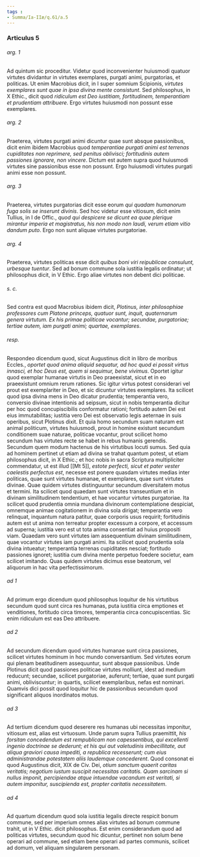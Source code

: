 ```yaml
---
tags : 
- Summa/Ia-IIæ/q.61/a.5
---
```


### Articulus 5

###### arg. 1
Ad quintum sic proceditur. Videtur quod inconvenienter huiusmodi quatuor virtutes dividantur in virtutes exemplares, purgati animi, purgatorias, et politicas. Ut enim Macrobius dicit, in I super somnium Scipionis, *virtutes exemplares sunt quae in ipsa divina mente consistunt*. Sed philosophus, in X Ethic., dicit quod *ridiculum est Deo iustitiam, fortitudinem, temperantiam et prudentiam attribuere*. Ergo virtutes huiusmodi non possunt esse exemplares.

###### arg. 2
Praeterea, virtutes purgati animi dicuntur quae sunt absque passionibus, dicit enim ibidem Macrobius quod *temperantiae purgati animi est terrenas cupiditates non reprimere, sed penitus oblivisci; fortitudinis autem passiones ignorare, non vincere*. Dictum est autem supra quod huiusmodi virtutes sine passionibus esse non possunt. Ergo huiusmodi virtutes purgati animi esse non possunt.

###### arg. 3
Praeterea, virtutes purgatorias dicit esse eorum *qui quadam humanorum fuga solis se inserunt divinis*. Sed hoc videtur esse vitiosum, dicit enim Tullius, in I de Offic., *quod qui despicere se dicunt ea quae plerique mirantur imperia et magistratus, his non modo non laudi, verum etiam vitio dandum puto*. Ergo non sunt aliquae virtutes purgatoriae.

###### arg. 4
Praeterea, virtutes politicas esse dicit *quibus boni viri reipublicae consulunt, urbesque tuentur*. Sed ad bonum commune sola iustitia legalis ordinatur; ut philosophus dicit, in V Ethic. Ergo aliae virtutes non debent dici politicae.

###### s. c.
Sed contra est quod Macrobius ibidem dicit, *Plotinus, inter philosophiae professores cum Platone princeps, quatuor sunt, inquit, quaternarum genera virtutum. Ex his primae politicae vocantur; secundae, purgatoriae; tertiae autem, iam purgati animi; quartae, exemplares*.

###### resp.
Respondeo dicendum quod, sicut Augustinus dicit in libro de moribus Eccles., *oportet quod anima aliquid sequatur, ad hoc quod ei possit virtus innasci, et hoc Deus est, quem si sequimur, bene vivimus*. Oportet igitur quod exemplar humanae virtutis in Deo praeexistat, sicut et in eo praeexistunt omnium rerum rationes. Sic igitur virtus potest considerari vel prout est exemplariter in Deo, et sic dicuntur virtutes exemplares. Ita scilicet quod ipsa divina mens in Deo dicatur prudentia; temperantia vero, conversio divinae intentionis ad seipsum, sicut in nobis temperantia dicitur per hoc quod concupiscibilis conformatur rationi; fortitudo autem Dei est eius immutabilitas; iustitia vero Dei est observatio legis aeternae in suis operibus, sicut Plotinus dixit. Et quia homo secundum suam naturam est animal politicum, virtutes huiusmodi, prout in homine existunt secundum conditionem suae naturae, politicae vocantur, prout scilicet homo secundum has virtutes recte se habet in rebus humanis gerendis. Secundum quem modum hactenus de his virtutibus locuti sumus. Sed quia ad hominem pertinet ut etiam ad divina se trahat quantum potest, ut etiam philosophus dicit, in X Ethic.; et hoc nobis in sacra Scriptura multipliciter commendatur, ut est illud [[Mt 5]], *estote perfecti, sicut et pater vester caelestis perfectus est*, necesse est ponere quasdam virtutes medias inter politicas, quae sunt virtutes humanae, et exemplares, quae sunt virtutes divinae. Quae quidem virtutes distinguuntur secundum diversitatem motus et termini. Ita scilicet quod quaedam sunt virtutes transeuntium et in divinam similitudinem tendentium, et hae vocantur virtutes purgatoriae. Ita scilicet quod prudentia omnia mundana divinorum contemplatione despiciat, omnemque animae cogitationem in divina sola dirigat; temperantia vero relinquat, inquantum natura patitur, quae corporis usus requirit; fortitudinis autem est ut anima non terreatur propter excessum a corpore, et accessum ad superna; iustitia vero est ut tota anima consentiat ad huius propositi viam. Quaedam vero sunt virtutes iam assequentium divinam similitudinem, quae vocantur virtutes iam purgati animi. Ita scilicet quod prudentia sola divina intueatur; temperantia terrenas cupiditates nesciat; fortitudo passiones ignoret; iustitia cum divina mente perpetuo foedere societur, eam scilicet imitando. Quas quidem virtutes dicimus esse beatorum, vel aliquorum in hac vita perfectissimorum.

###### ad 1
Ad primum ergo dicendum quod philosophus loquitur de his virtutibus secundum quod sunt circa res humanas, puta iustitia circa emptiones et venditiones, fortitudo circa timores, temperantia circa concupiscentias. Sic enim ridiculum est eas Deo attribuere.

###### ad 2
Ad secundum dicendum quod virtutes humanae sunt circa passiones, scilicet virtutes hominum in hoc mundo conversantium. Sed virtutes eorum qui plenam beatitudinem assequuntur, sunt absque passionibus. Unde Plotinus dicit quod passiones politicae virtutes molliunt, idest ad medium reducunt; secundae, scilicet purgatoriae, auferunt; tertiae, quae sunt purgati animi, obliviscuntur; in quartis, scilicet exemplaribus, nefas est nominari. Quamvis dici possit quod loquitur hic de passionibus secundum quod significant aliquos inordinatos motus.

###### ad 3
Ad tertium dicendum quod deserere res humanas ubi necessitas imponitur, vitiosum est, alias est virtuosum. Unde parum supra Tullius praemittit, *his forsitan concedendum est rempublicam non capessentibus, qui excellenti ingenio doctrinae se dederunt; et his qui aut valetudinis imbecillitate, aut aliqua graviori causa impediti, a republica recesserunt; cum eius administrandae potestatem aliis laudemque concederent*. Quod consonat ei quod Augustinus dicit, XIX de Civ. Dei, *otium sanctum quaerit caritas veritatis; negotium iustum suscipit necessitas caritatis. Quam sarcinam si nullus imponit, percipiendae atque intuendae vacandum est veritati, si autem imponitur, suscipienda est, propter caritatis necessitatem*.

###### ad 4
Ad quartum dicendum quod sola iustitia legalis directe respicit bonum commune, sed per imperium omnes alias virtutes ad bonum commune trahit, ut in V Ethic. dicit philosophus. Est enim considerandum quod ad politicas virtutes, secundum quod hic dicuntur, pertinet non solum bene operari ad commune, sed etiam bene operari ad partes communis, scilicet ad domum, vel aliquam singularem personam.

